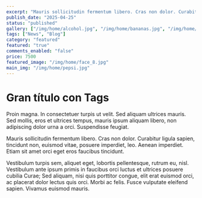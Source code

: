```yaml
---
excerpt: "Mauris sollicitudin fermentum libero. Cras non dolor. Curabitur ligula sapien, tincidunt non, euismod vitae, posuere imperdiet, leo."
publish_date: "2025-04-25"
status: "published"
gallery: ["/img/home/alcohol.jpg", "/img/home/bananas.jpg", "/img/home/pepsi.jpg"]
tags: ["News", "Blog"]
category: "featured"
featured: "true"
comments_enabled: "false"
price: 7500
featured_image: "/img/home/face_8.jpg"
main_img: "/img/home/pepsi.jpg"
---
```

#  Gran título con Tags

Proin magna. In consectetuer turpis ut velit. Sed aliquam ultrices mauris. Sed mollis, eros et ultrices tempus, mauris ipsum aliquam libero, non adipiscing dolor urna a orci. Suspendisse feugiat.

Mauris sollicitudin fermentum libero. Cras non dolor. Curabitur ligula sapien, tincidunt non, euismod vitae, posuere imperdiet, leo. Aenean imperdiet. Etiam sit amet orci eget eros faucibus tincidunt.

Vestibulum turpis sem, aliquet eget, lobortis pellentesque, rutrum eu, nisl. Vestibulum ante ipsum primis in faucibus orci luctus et ultrices posuere cubilia Curae; Sed aliquam, nisi quis porttitor congue, elit erat euismod orci, ac placerat dolor lectus quis orci. Morbi ac felis. Fusce vulputate eleifend sapien. Vivamus euismod mauris.